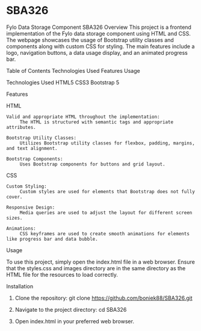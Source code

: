 # SBA326

Fylo Data Storage Component SBA326
Overview
This project is a frontend implementation of the Fylo data storage component using HTML and CSS. The webpage showcases the usage of Bootstrap utility classes and components along with custom CSS for styling. The main features include a logo, navigation buttons, a data usage display, and an animated progress bar.

Table of Contents
  Technologies Used
  Features
  Usage

Technologies Used
  HTML5
  CSS3
  Bootstrap 5

Features

  HTML
  
    Valid and appropriate HTML throughout the implementation:
         The HTML is structured with semantic tags and appropriate attributes.
    
    Bootstrap Utility Classes:
         Utilizes Bootstrap utility classes for flexbox, padding, margins, and text alignment.
    
    Bootstrap Components:
         Uses Bootstrap components for buttons and grid layout.

  CSS
  
    Custom Styling:
         Custom styles are used for elements that Bootstrap does not fully cover.
    
    Responsive Design:
         Media queries are used to adjust the layout for different screen sizes.
    
    Animations:
         CSS keyframes are used to create smooth animations for elements like progress bar and data bubble.

Usage

To use this project, simply open the index.html file in a web browser. Ensure that the styles.css and images directory are in the same directory as the HTML file for the resources to load correctly.

Installation
1. Clone the repository:
     git clone https://github.com/boniek88/SBA326.git

2. Navigate to the project directory:
     cd SBA326

3. Open index.html in your preferred web browser.
